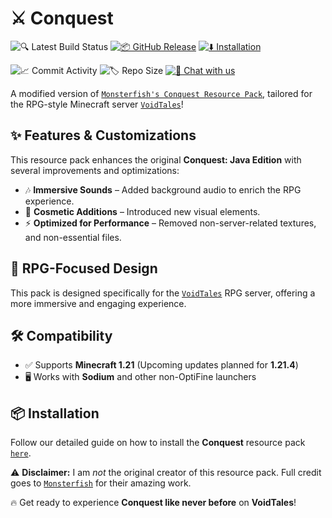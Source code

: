 # ⚔️ Conquest  

![🔍 Latest Build Status](https://img.shields.io/github/actions/workflow/status/Hyphonic/Conquest/Build.yml?branch=1.21&style=flat&label=%F0%9F%94%8D%20Latest%20Build%20Status&labelColor=black)
[![📦 GitHub Release](https://img.shields.io/github/v/release/Hyphonic/Conquest?include_prereleases&style=flat&logo=github&labelColor=black&color=white)](https://github.com/Hyphonic/Conquest/releases)
[![⬇️ Installation](https://img.shields.io/badge/How_to-install-8ca1af?style=flat&logo=readthedocs&labelColor=black&color=white)](./How%20to%20install.md)

![📈 Commit Activity](https://img.shields.io/github/commit-activity/m/Hyphonic/Conquest?style=flat&label=%F0%9F%93%88%20Commit%20Activity&labelColor=black&color=white)
![🏷️ Repo Size](https://img.shields.io/github/repo-size/Hyphonic/Conquest?style=flat&label=%F0%9F%8F%B7%EF%B8%8F%20Repo%20Size&labelColor=black&color=white)
[![💬 Chat with us](https://img.shields.io/discord/1264616683671388252?style=flat&label=%F0%9F%92%AC%20Chat%20with%20us&labelColor=black&color=white)](https://discord.gg/a526aRaMxh)

A modified version of [`Monsterfish's Conquest Resource Pack`](https://conquestreforged.com/conquest-pack), tailored for the RPG-style Minecraft server [`VoidTales`](https://web.voidtales.win/)!  

## ✨ Features & Customizations  

This resource pack enhances the original **Conquest: Java Edition** with several improvements and optimizations:  

- 🎶 **Immersive Sounds** – Added background audio to enrich the RPG experience.  
- 🎨 **Cosmetic Additions** – Introduced new visual elements.  
- ⚡ **Optimized for Performance** – Removed non-server-related textures, and non-essential files.

## 🏰 RPG-Focused Design  

This pack is designed specifically for the [`VoidTales`](https://web.voidtales.win/) RPG server, offering a more immersive and engaging experience.

## 🛠️ Compatibility  

- ✅ Supports **Minecraft 1.21** (Upcoming updates planned for **1.21.4**)  
- 🖥️ Works with **Sodium** and other non-OptiFine launchers  

## 📦 Installation  

Follow our detailed guide on how to install the **Conquest** resource pack [`here`](./How%20to%20install.md).

⚠️ **Disclaimer:** I am *not* the original creator of this resource pack. Full credit goes to [`Monsterfish`](https://www.curseforge.com/members/monsterfish_/projects) for their amazing work.  

🔥 Get ready to experience **Conquest like never before** on **VoidTales**!  
